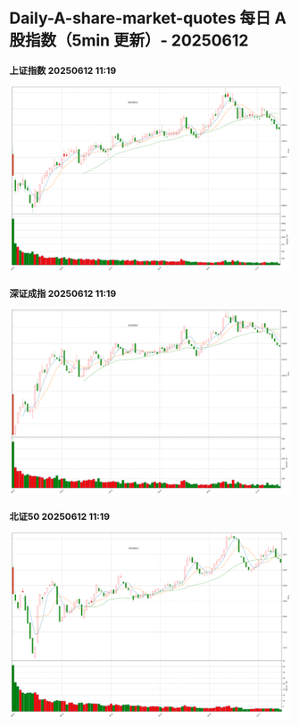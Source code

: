 
# Daily-A-share-market-quotes 每日 A 股指数（5min 更新）- 20250612

### 上证指数 20250612 11:19
![](./fig/2025/6/20250612-sh000001.png)

### 深证成指 20250612 11:19
![](./fig/2025/6/20250612-sz399001.png)

### 北证50 20250612 11:19
![](./fig/2025/6/20250612-bj899050.png)
